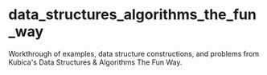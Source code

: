 # data_structures_algorithms_the_fun_way
Workthrough of examples, data structure constructions, and problems from Kubica's Data Structures &amp; Algorithms The Fun Way.
